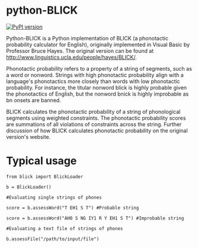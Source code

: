 python-BLICK
============

[![PyPI version](https://badge.fury.io/py/python-blick.svg)](https://badge.fury.io/py/python-blick)

Python-BLICK is a Python implementation of BLICK (a phonotactic probability calculator for English), originally implemented in Visual Basic by Professor Bruce Hayes.  The original version can be found at http://www.linguistics.ucla.edu/people/hayes/BLICK/.

Phonotactic probability refers to a property of a string of segments, such as a word or nonword.  Strings with high phonotactic probability align with a language's phonotactics more closely than words with low phonotactic probability.  For instance, the titular nonword blick is highly probable given the phonotactics of English, but the nonword bnick is highly improbable as bn onsets are banned.

BLICK calculates the phonotactic probability of a string of phonological segments using weighted constraints.  The phonotactic probability scores are summations of all violations of constraints across the string.  Further discussion of how BLICK calculates phonotactic probability on the original version's website.

Typical usage
=============

    from blick import BlickLoader

    b = BlickLoader()

    #Evaluating single strings of phones

    score = b.assessWord("T EH1 S T") #Probable string
    
    score = b.assessWord("AH0 S NG IY1 R Y EH1 S T") #Improbable string

    #Evaluating a text file of strings of phones

    b.assessFile("/path/to/input/file")
